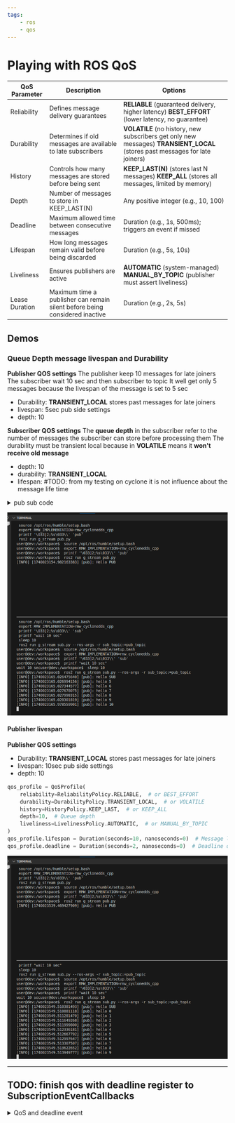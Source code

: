 ```yaml
---
tags:
    - ros
    - qos
---
```


# Playing with ROS QoS


| QoS Parameter | Description | Options|
| ------------  | ----------  | ------ |
| Reliability|	Defines message delivery guarantees	| **RELIABLE** (guaranteed delivery, higher latency)  **BEST_EFFORT** (lower latency, no guarantee) |
| Durability|	Determines if old messages are available to late subscribers |	**VOLATILE** (no history, new subscribers get only new messages)   **TRANSIENT_LOCAL** (stores past messages for late joiners)
| History|	Controls how many messages are stored before being sent	|**KEEP_LAST(N)** (stores last N messages)  **KEEP_ALL** (stores all messages, limited by memory) |
| Depth |	Number of messages to store in KEEP_LAST(N)	| Any positive integer (e.g., 10, 100)|
| Deadline|	Maximum allowed time between consecutive messages	| Duration (e.g., 1s, 500ms); triggers an event if missed|
| Lifespan|	How long messages remain valid before being discarded	| Duration (e.g., 5s, 10s)|
| Liveliness|	Ensures publishers are active| **AUTOMATIC** (system-managed) **MANUAL_BY_TOPIC**  (publisher must assert liveliness)|
| Lease  Duration |	Maximum time a publisher can remain silent before being considered inactive	| Duration (e.g., 2s, 5s)|


## Demos
### Queue Depth message livespan and Durability

**Publisher QOS settings**
The publisher keep 10 messages for late joiners
The subscriber wait 10 sec and then subscriber to topic
It well get only 5 messages because the livespan of the message is set to 5 sec

- Durability: **TRANSIENT_LOCAL** stores past messages for late joiners
- livespan: 5sec pub side settings
- depth: 10
  
**Subscriber QOS settings**
The **queue depth** in the subscriber refer to the number of messages the subscriber can store before processing them
The durability must be transient local because in **VOLATILE** means it **won't receive old message**

- depth: 10
- durability: **TRANSIENT_LOCAL** 
- lifespan: #TODO: from my testing on cyclone it is not influence about the message life time
  
<details><summary>pub sub code</summary>

```python title="pub.py"
--8<-- "docs/ROS/ros_world/qos/pub.py"
```

```python title="sub.py"
--8<-- "docs/ROS/ros_world/qos/sub.py"
```

</details>

![alt text](images/queue_10_life_5.png)

#### Publisher livespan
**Publisher QOS settings**

- Durability: **TRANSIENT_LOCAL** stores past messages for late joiners
- livespan: 10sec pub side settings
- depth: 10

```python title="" linenums="1" hl_lines="8"
qos_profile = QoSProfile(
    reliability=ReliabilityPolicy.RELIABLE,  # or BEST_EFFORT
    durability=DurabilityPolicy.TRANSIENT_LOCAL,  # or VOLATILE
    history=HistoryPolicy.KEEP_LAST,  # or KEEP_ALL
    depth=10,  # Queue depth
    liveliness=LivelinessPolicy.AUTOMATIC,  # or MANUAL_BY_TOPIC
)
qos_profile.lifespan = Duration(seconds=10, nanoseconds=0)  # Message lifespan
qos_profile.deadline = Duration(seconds=2, nanoseconds=0)  # Deadline duration
```

![alt text](images/queue_10_life_10.png)

---

## TODO: finish qos with deadline register to SubscriptionEventCallbacks

<details><summary>QoS and deadline event</summary>
```
--8<-- "docs/ROS/ros_world/qos/sub_qos_deadline.py"
```
</details>